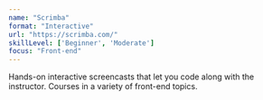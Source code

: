 ```yaml
---
name: "Scrimba"
format: "Interactive"
url: "https://scrimba.com/"
skillLevel: ['Beginner', 'Moderate']
focus: "Front-end"
---
```


Hands-on interactive screencasts that let you code along with the instructor. Courses in a variety of front-end topics.
